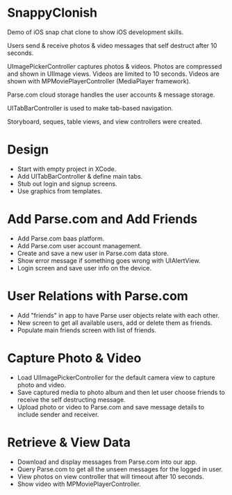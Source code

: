 SnappyClonish
=============

Demo of iOS snap chat clone to show iOS development skills.

Users send & receive photos & video messages that self destruct after 10 seconds.

UImagePickerController captures photos & videos. 
Photos are compressed and shown in UIImage views.
Videos are limited to 10 seconds.
Videos are shown with MPMoviePlayerController (MediaPlayer framework).

Parse.com cloud storage handles the user accounts & message storage.

UITabBarController is used to make tab-based navigation.

Storyboard, seques, table views, and view controllers were created.

Design
=======
* Start with empty project in XCode.
* Add UITabBarController & define main tabs.
* Stub out login and signup screens.
* Use graphics from templates.

Add Parse.com and Add Friends
=============================
* Add Parse.com baas platform.
* Add Parse.com user account management.
* Create and save a new user in Parse.com data store. 
* Show error message if something goes wrong with UIAlertView.
* Login screen and save user info on the device.

User Relations with Parse.com
==============================
* Add "friends" in app to have Parse user objects relate with each other.
* New screen to get all available users, add or delete them as friends.
* Populate main friends screen with list of friends.

Capture Photo & Video
=====================
* Load UIImagePickerController for the default camera view to capture photo and video. 
* Save captured media to photo album and then let user choose friends to receive the self destructing message.
* Upload photo or video to Parse.com and save message details to include sender and receiver.

Retrieve & View Data
====================
* Download and display messages from Parse.com into our app.
* Query Parse.com to get all the unseen messages for the logged in user. 
* View photos on view controller that will timeout after 10 seconds. 
* Show video with MPMoviePlayerController.
